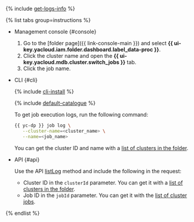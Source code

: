 
{% include [get-logs-info](note-info-get-logs.md) %}


{% list tabs group=instructions %}

- Management console {#console}

   1. Go to the [folder page]({{ link-console-main }}) and select **{{ ui-key.yacloud.iam.folder.dashboard.label_data-proc }}**.
   1. Click the cluster name and open the **{{ ui-key.yacloud.mdb.cluster.switch_jobs }}** tab.
   1. Click the job name.

- CLI {#cli}

   {% include [cli-install](../cli-install.md) %}

   {% include [default-catalogue](../default-catalogue.md) %}

   To get job execution logs, run the following command:

   ```bash
   {{ yc-dp }} job log \
      --cluster-name=<cluster_name> \
      --name=<job_name>
   ```

   You can get the cluster ID and name with a [list of clusters in the folder](../../data-proc/operations/cluster-list.md#list).

- API {#api}

   Use the API [listLog](../../data-proc/api-ref/Job/listLog) method and include the following in the request:

   * Cluster ID in the `clusterId` parameter. You can get it with a [list of clusters in the folder](../../data-proc/operations/cluster-list.md#list).
   * Job ID in the `jobId` parameter. You can get it with the [list of cluster jobs](#list).

{% endlist %}
